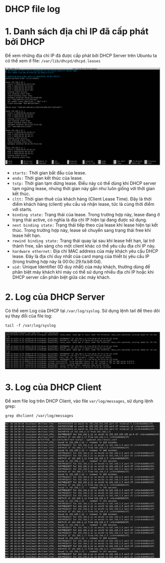 # DHCP file log
# 1. Danh sách địa chỉ IP đã cấp phát bởi DHCP
Để xem những địa chỉ IP đã được cấp phát bởi DHCP Server trên Ubuntu ta có thể xem ở file: `/var/lib/dhcpd/dhcpd.leases`

![](../imgs/30.png)

- `starts:` Thời gian bắt đầu của lease.
- `ends:` Thời gian kết thúc của lease.
- `tstp:` Thời gian tạm dừng lease. Điều này có thể dùng khi DHCP server tạm ngừng lease, nhưng thời gian này gần như luôn giống với thời gian kết thúc.
- `cltt:` Thời gian thuê của khách hàng (Client Lease Time). Đây là thời điểm khách hàng (client) yêu cầu và nhận lease, tức là cùng thời điểm với starts.
- `binding state:` Trạng thái của lease. Trong trường hợp này, lease đang ở trạng thái active, có nghĩa là địa chỉ IP hiện tại đang được sử dụng.
- `next binding state:` Trạng thái tiếp theo của lease khi lease hiện tại kết thúc. Trong trường hợp này, lease sẽ chuyển sang trạng thái free khi lease hết hạn.
- `rewind binding state:` Trạng thái quay lại sau khi lease hết hạn, lại trở thành free, sẵn sàng cho một client khác có thể yêu cầu địa chỉ IP này.
- `hardware ethernet:` Địa chỉ MAC address của máy khách yêu cầu DHCP lease. Đây là địa chỉ duy nhất của card mạng của thiết bị yêu cầu IP (trong trường hợp này là 00:0c:29:fa:b8:0d).
- `uid:` Unique Identifier (ID duy nhất) của máy khách, thường dùng để phân biệt máy khách khi máy có thể sử dụng nhiều địa chỉ IP hoặc khi DHCP server cần phân biệt giữa các máy khách.

# 2. Log của DHCP Server
Có thể xem Log của DHCP tại `/var/log/syslog`. Sử dụng lệnh tail để theo dõi sự thay đổi của file log:
```
tail -f /var/log/syslog
```

![](../imgs/31.png)

# 3. Log của DHCP Client

Để xem file log trên DHCP Client, vào file `var/log/messages`, sử dụng lệnh grep:
```
grep dhclient /var/log/messages
```

![](../imgs/32.png)
